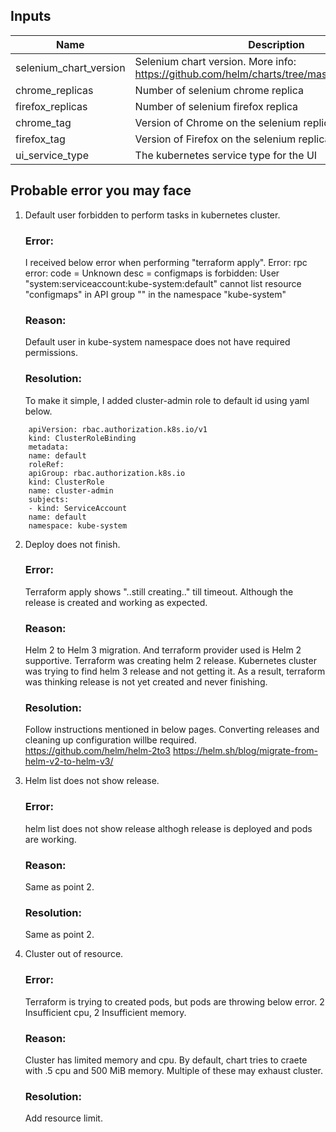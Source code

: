 ﻿## Inputs
| Name | Description | Type | Default | Required |
|------|-------------|:----:|:-----:|:-----:|
| selenium_chart_version | Selenium chart version. More info: https://github.com/helm/charts/tree/master/stable/selenium | string | `3.141.59` | no |
| chrome_replicas | Number of selenium chrome replica | string | `1` | no |
| firefox_replicas | Number of selenium firefox replica | string | `1` | no |
| chrome_tag | Version of Chrome on the selenium replicas | string | latest | no |
| firefox_tag | Version of Firefox on the selenium replicas | string | latest | no |
| ui_service_type | The kubernetes service type for the UI | string | `NodePort` | no |


## Probable error you may face
1.  Default user forbidden to perform tasks in kubernetes cluster.

    ### Error:
    I received below error when performing "terraform apply".
    Error: rpc error: code = Unknown desc = configmaps is forbidden: User "system:serviceaccount:kube-system:default" cannot list resource "configmaps" 
    in API group "" in the namespace "kube-system"

    ### Reason: 
    Default user in kube-system namespace does not have required permissions. 
    
    ### Resolution: 
    To make it simple, I added cluster-admin role to default id using yaml below.

```
    apiVersion: rbac.authorization.k8s.io/v1
    kind: ClusterRoleBinding
    metadata:
    name: default
    roleRef:
    apiGroup: rbac.authorization.k8s.io
    kind: ClusterRole
    name: cluster-admin
    subjects:
    - kind: ServiceAccount
    name: default
    namespace: kube-system
```

2.  Deploy does not finish. 

    ### Error:
    Terraform apply shows "..still creating.." till timeout. Although the 
    release is created and working as expected.

    ### Reason: 
    Helm 2 to Helm 3 migration. And terraform provider used is Helm 2 supportive.
    Terraform was creating helm 2 release. Kubernetes cluster was trying to find 
    helm 3 release and not getting it. As a result, terraform was thinking release 
    is not yet created and never finishing.
    
    ### Resolution: 
    Follow instructions mentioned in below pages. Converting releases and 
    cleaning up configuration willbe required.
    https://github.com/helm/helm-2to3
    https://helm.sh/blog/migrate-from-helm-v2-to-helm-v3/

3.  Helm list does not show release.

    ### Error:
    helm list does not show release althogh release is deployed and
    pods are working. 

    ### Reason: 
    Same as point 2.

    ### Resolution:
    Same as point 2.

4.  Cluster out of resource.

    ### Error:
    Terraform is trying to created pods, but pods are throwing below error.
    2 Insufficient cpu, 2 Insufficient memory.

    ### Reason: 
    Cluster has limited memory and cpu. By default, chart tries to craete with
    .5 cpu and 500 MiB memory. Multiple of these may exhaust cluster.
    
    ### Resolution: 
    Add resource limit.
